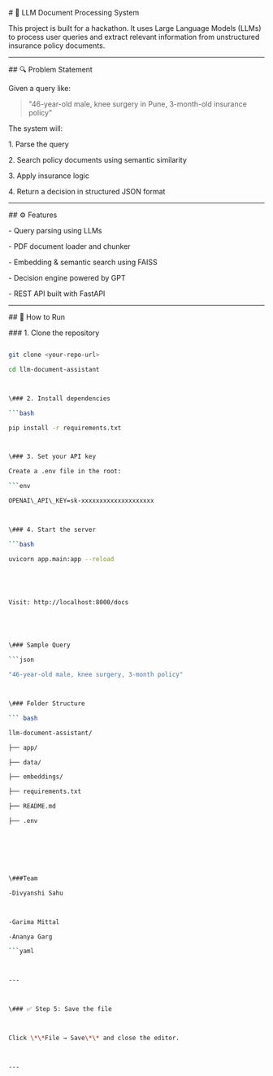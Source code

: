 \# 🧠 LLM Document Processing System



This project is built for a hackathon. It uses Large Language Models (LLMs) to process user queries and extract relevant information from unstructured insurance policy documents.



---



\## 🔍 Problem Statement



Given a query like:



> "46-year-old male, knee surgery in Pune, 3-month-old insurance policy"



The system will:



1\. Parse the query

2\. Search policy documents using semantic similarity

3\. Apply insurance logic

4\. Return a decision in structured JSON format



---



\## ⚙️ Features



\- Query parsing using LLMs

\- PDF document loader and chunker

\- Embedding \& semantic search using FAISS

\- Decision engine powered by GPT

\- REST API built with FastAPI



---



\## 🚀 How to Run



\### 1. Clone the repository



```bash

git clone <your-repo-url>

cd llm-document-assistant



\### 2. Install dependencies

```bash

pip install -r requirements.txt



\### 3. Set your API key

Create a .env file in the root:

```env

OPENAI\_API\_KEY=sk-xxxxxxxxxxxxxxxxxxxx



\### 4. Start the server

```bash

uvicorn app.main:app --reload





Visit: http://localhost:8000/docs





\### Sample Query

```json

"46-year-old male, knee surgery, 3-month policy"



\### Folder Structure

``` bash

llm-document-assistant/

├── app/

├── data/

├── embeddings/

├── requirements.txt

├── README.md

├── .env







\###Team

-Divyanshi Sahu



-Garima Mittal

-Ananya Garg

```yaml



---



\### ✅ Step 5: Save the file



Click \*\*File → Save\*\* and close the editor.



---



